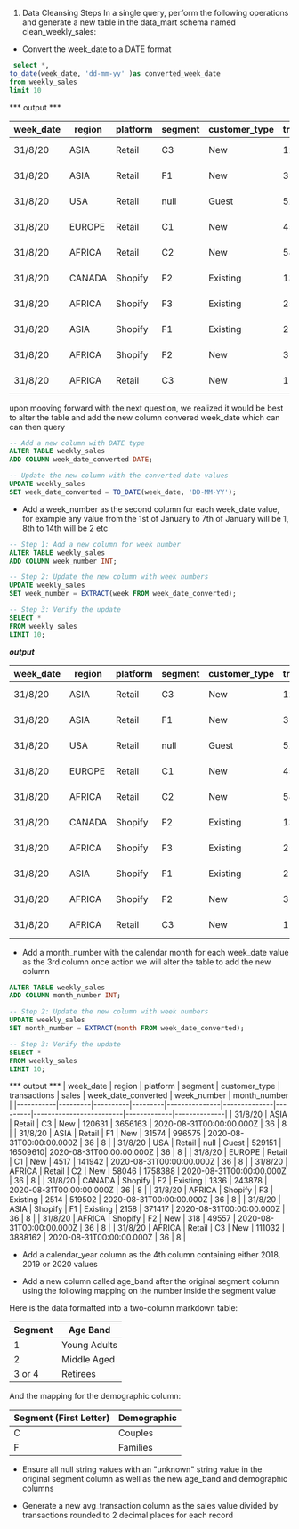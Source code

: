 1. Data Cleansing Steps
In a single query, perform the following operations and generate a new table in the data_mart schema named clean_weekly_sales:

* Convert the week_date to a DATE format

```sql
 select *, 
to_date(week_date, 'dd-mm-yy' )as converted_week_date
from weekly_sales
limit 10
```

*** output ***

| week_date | region  | platform | segment | customer_type | transactions | sales   | converted_week_date      |
|-----------|---------|----------|---------|---------------|--------------|---------|---------------------------|
| 31/8/20   | ASIA    | Retail   | C3      | New           | 120631       | 3656163 | 2020-08-31T00:00:00.000Z  |
| 31/8/20   | ASIA    | Retail   | F1      | New           | 31574        | 996575  | 2020-08-31T00:00:00.000Z  |
| 31/8/20   | USA     | Retail   | null    | Guest         | 529151       | 16509610| 2020-08-31T00:00:00.000Z  |
| 31/8/20   | EUROPE  | Retail   | C1      | New           | 4517         | 141942  | 2020-08-31T00:00:00.000Z  |
| 31/8/20   | AFRICA  | Retail   | C2      | New           | 58046        | 1758388 | 2020-08-31T00:00:00.000Z  |
| 31/8/20   | CANADA  | Shopify  | F2      | Existing      | 1336         | 243878  | 2020-08-31T00:00:00.000Z  |
| 31/8/20   | AFRICA  | Shopify  | F3      | Existing      | 2514         | 519502  | 2020-08-31T00:00:00.000Z  |
| 31/8/20   | ASIA    | Shopify  | F1      | Existing      | 2158         | 371417  | 2020-08-31T00:00:00.000Z  |
| 31/8/20   | AFRICA  | Shopify  | F2      | New           | 318          | 49557   | 2020-08-31T00:00:00.000Z  |
| 31/8/20   | AFRICA  | Retail   | C3      | New           | 111032       | 3888162 | 2020-08-31T00:00:00.000Z  |

upon mooving forward with the next question, we realized it would be best to alter the table and add the new column convered week_date which can can then query

```sql
-- Add a new column with DATE type
ALTER TABLE weekly_sales
ADD COLUMN week_date_converted DATE;

-- Update the new column with the converted date values
UPDATE weekly_sales
SET week_date_converted = TO_DATE(week_date, 'DD-MM-YY');
```

* Add a week_number as the second column for each week_date value, for example any value from the 1st of January to 7th of January will be 1, 8th to 14th will be 2 etc

```sql
-- Step 1: Add a new column for week number
ALTER TABLE weekly_sales
ADD COLUMN week_number INT;

-- Step 2: Update the new column with week numbers
UPDATE weekly_sales
SET week_number = EXTRACT(week FROM week_date_converted);

-- Step 3: Verify the update
SELECT *
FROM weekly_sales
LIMIT 10;
```

***output***

| week_date | region  | platform | segment | customer_type | transactions | sales   | week_date_converted     | week_number |
|-----------|---------|----------|---------|---------------|--------------|---------|-------------------------|-------------|
| 31/8/20   | ASIA    | Retail   | C3      | New           | 120631       | 3656163 | 2020-08-31T00:00:00.000Z | 36          |
| 31/8/20   | ASIA    | Retail   | F1      | New           | 31574        | 996575  | 2020-08-31T00:00:00.000Z | 36          |
| 31/8/20   | USA     | Retail   | null    | Guest         | 529151       | 16509610| 2020-08-31T00:00:00.000Z | 36          |
| 31/8/20   | EUROPE  | Retail   | C1      | New           | 4517         | 141942  | 2020-08-31T00:00:00.000Z | 36          |
| 31/8/20   | AFRICA  | Retail   | C2      | New           | 58046        | 1758388 | 2020-08-31T00:00:00.000Z | 36          |
| 31/8/20   | CANADA  | Shopify  | F2      | Existing      | 1336         | 243878  | 2020-08-31T00:00:00.000Z | 36          |
| 31/8/20   | AFRICA  | Shopify  | F3      | Existing      | 2514         | 519502  | 2020-08-31T00:00:00.000Z | 36          |
| 31/8/20   | ASIA    | Shopify  | F1      | Existing      | 2158         | 371417  | 2020-08-31T00:00:00.000Z | 36          |
| 31/8/20   | AFRICA  | Shopify  | F2      | New           | 318          | 49557   | 2020-08-31T00:00:00.000Z | 36          |
| 31/8/20   | AFRICA  | Retail   | C3      | New           | 111032       | 3888162 | 2020-08-31T00:00:00.000Z | 36          |


* Add a month_number with the calendar month for each week_date value as the 3rd column
once action we will alter the table to add the new column

```sql
ALTER TABLE weekly_sales
ADD COLUMN month_number INT;

-- Step 2: Update the new column with week numbers
UPDATE weekly_sales
SET month_number = EXTRACT(month FROM week_date_converted);

-- Step 3: Verify the update
SELECT *
FROM weekly_sales
LIMIT 10;
```

*** output  ***
| week_date | region  | platform | segment | customer_type | transactions | sales   | week_date_converted     | week_number | month_number |
|-----------|---------|----------|---------|---------------|--------------|---------|-------------------------|-------------|--------------|
| 31/8/20   | ASIA    | Retail   | C3      | New           | 120631       | 3656163 | 2020-08-31T00:00:00.000Z | 36          | 8            |
| 31/8/20   | ASIA    | Retail   | F1      | New           | 31574        | 996575  | 2020-08-31T00:00:00.000Z | 36          | 8            |
| 31/8/20   | USA     | Retail   | null    | Guest         | 529151       | 16509610| 2020-08-31T00:00:00.000Z | 36          | 8            |
| 31/8/20   | EUROPE  | Retail   | C1      | New           | 4517         | 141942  | 2020-08-31T00:00:00.000Z | 36          | 8            |
| 31/8/20   | AFRICA  | Retail   | C2      | New           | 58046        | 1758388 | 2020-08-31T00:00:00.000Z | 36          | 8            |
| 31/8/20   | CANADA  | Shopify  | F2      | Existing      | 1336         | 243878  | 2020-08-31T00:00:00.000Z | 36          | 8            |
| 31/8/20   | AFRICA  | Shopify  | F3      | Existing      | 2514         | 519502  | 2020-08-31T00:00:00.000Z | 36          | 8            |
| 31/8/20   | ASIA    | Shopify  | F1      | Existing      | 2158         | 371417  | 2020-08-31T00:00:00.000Z | 36          | 8            |
| 31/8/20   | AFRICA  | Shopify  | F2      | New           | 318          | 49557   | 2020-08-31T00:00:00.000Z | 36          | 8            |
| 31/8/20   | AFRICA  | Retail   | C3      | New           | 111032       | 3888162 | 2020-08-31T00:00:00.000Z | 36          | 8            |


* Add a calendar_year column as the 4th column containing either 2018, 2019 or 2020 values

* Add a new column called age_band after the original segment column using the following mapping on the number inside the segment value

Here is the data formatted into a two-column markdown table:

| Segment   | Age Band      |
|-----------|---------------|
| 1         | Young Adults  |
| 2         | Middle Aged   |
| 3 or 4    | Retirees      |

And the mapping for the demographic column:

| Segment (First Letter) | Demographic |
|------------------------|-------------|
| C                      | Couples     |
| F                      | Families    |

* Ensure all null string values with an "unknown" string value in the original segment column as well as the new age_band and demographic columns

* Generate a new avg_transaction column as the sales value divided by transactions rounded to 2 decimal places for each record